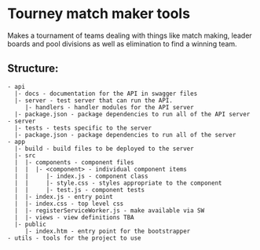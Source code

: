# Tourney match maker tools

Makes a tournament of teams dealing with things like match making, leader
boards and pool divisions as well as elimination to find a winning team.

## Structure:

```
- api
  |- docs - documentation for the API in swagger files
  |- server - test server that can run the API.
     |- handlers - handler modules for the API server
  |- package.json - package dependencies to run all of the API server
- server
  |- tests - tests specific to the server
  |- package.json - package dependencies to run all of the server
- app
  |- build - build files to be deployed to the server
  |- src
  |  |- components - component files
  |  |  |- <component> - individual component items
  |  |     |- index.js - component class
  |  |     |- style.css - styles appropriate to the component
  |  |     |- test.js - component tests
  |  |- index.js - entry point
  |  |- index.css - top level css
  |  |- registerServiceWorker.js - make available via SW
  |  |- views - view definitions TBA
  |- public
     |- index.htm - entry point for the bootstrapper
- utils - tools for the project to use
```

